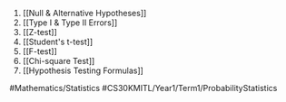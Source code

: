 1. [[Null & Alternative Hypotheses]]
2. [[Type I & Type II Errors]]
3. [[Z-test]]
4. [[Student's t-test]]
5. [[F-test]]
6. [[Chi-square Test]]
7. [[Hypothesis Testing Formulas]]

#Mathematics/Statistics
#CS30KMITL/Year1/Term1/ProbabilityStatistics